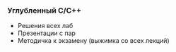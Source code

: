 ### Углубленный C/C++

- Решения всех лаб
- Презентации с пар
- Методичка к экзамену (выжимка со всех лекций)